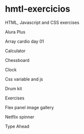 # hmtl-exercicios

HTML, Javascript and CSS exercises

Alura Plus

Array cardio day 01

Calculator

Chessboard

Clock

Css variable and js

Drum kit

Exercises

Flex panel image gallery

Netflix spinner

Type Ahead


